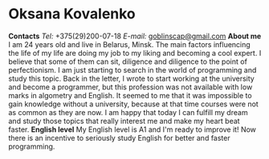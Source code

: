# **Oksana Kovalenko**
**Сontacts**
*Tel:* +375(29)200-07-18 *E-mail:* goblinscap@gmail.com
**About me**
I am 24 years old and live in Belarus, Minsk. The main factors influencing the life of my life are doing my job to my liking and becoming a cool expert. I believe that some of them can sit, diligence and diligence to the point of perfectionism. I am just starting to search in the world of programming and study this topic. Back in the letter, I wrote to start working at the university and become a programmer, but this profession was not available with low marks in algometry and English. It seemed to me that it was impossible to gain knowledge without a university, because at that time courses were not as common as they are now. I am happy that today I can fulfill my dream and study those topics that really interest me and make my heart beat faster. 
**English level**
My English level is A1 and I'm ready to improve it! Now there is an incentive to seriously study English for better and faster programming.
